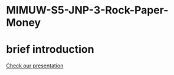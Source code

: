 # MIMUW-S5-JNP-3-Rock-Paper-Money

# brief introduction
[Check our presentation](https://docs.google.com/presentation/d/1tYfOSG3smdQ2cVs1S8HjpFMV5_EdARLyXEPuti0dHPU/edit?usp=sharing)
